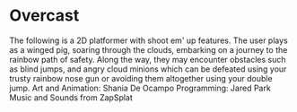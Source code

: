 # Overcast
The following is a 2D platformer with shoot em' up features. The user plays as a winged pig, soaring through the clouds, embarking on a journey to the rainbow path of safety. Along the way, they may encounter obstacles such as blind jumps, and angry cloud minions which can be defeated using your trusty rainbow nose gun or  avoiding them altogether using your double jump. 
Art and Animation: Shania De Ocampo
Programming: Jared Park
Music and Sounds from ZapSplat
